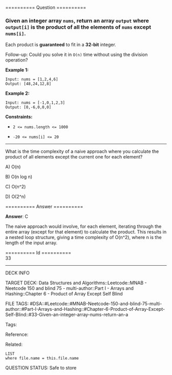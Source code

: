 ========== Question ==========  

### Given an integer array `nums`, return an array `output` where `output[i]` is the product of all the elements of `nums` except `nums[i]`.

Each product is **guaranteed** to fit in a **32-bit** integer.

Follow-up: Could you solve it in `O(n)` time without using the division
operation?

**Example 1:**

```
Input: nums = [1,2,4,6]
Output: [48,24,12,8]
```

**Example 2:**

```
Input: nums = [-1,0,1,2,3]
Output: [0,-6,0,0,0]
```

**Constraints:**

- `2 <= nums.length <= 1000`

- `-20 <= nums[i] <= 20`

---

What is the time complexity of a naive approach where you calculate the product
of all elements except the current one for each element?

A) O(n)

B) O(n log n)

C) O(n^2)

D) O(2^n)  

========== Answer ==========  

**Answer**: C

The naive approach would involve, for each element, iterating through the entire
array (except for that element) to calculate the product. This results in a
nested loop structure, giving a time complexity of O(n^2), where n is the length
of the input array.

========== Id ==========  
33

---

DECK INFO

TARGET DECK: Data Structures and Algorithms::Leetcode::MNAB - Neetcode 150 and blind 75 - multi-author::Part I - Arrays and Hashing::Chapter 6 - Product of Array Except Self Blind

FILE TAGS: #DSA::#Leetcode::#MNAB-Neetcode-150-and-blind-75-multi-author::#Part-I-Arrays-and-Hashing::#Chapter-6-Product-of-Array-Except-Self-Blind::#33-Given-an-integer-array-nums-return-an-a

Tags:

Reference:

Related:

```dataview
LIST
where file.name = this.file.name
```
QUESTION STATUS: Safe to store
